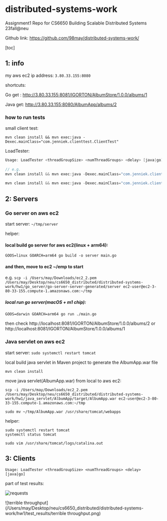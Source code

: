 # distributed-systems-work
Assignment1 Repo for CS6650 Building Scalable Distributed Systems 23fall@neu



Github link: https://github.com/98may/distributed-systems-work/ 





[toc]

## 1: info

my aws ec2 ip address: `3.80.33.155:8080`

shortcuts:

Go get : http://3.80.33.155:8081/IGORTON/AlbumStore/1.0.0/albums/1

Java get: http://3.80.33.155:8080/AlbumApp/albums/2



### how to run tests

small client test:

`mvn clean install && mvn exec:java -Dexec.mainClass="com.jenniek.clienttest.ClientTest"`

LoadTester:

```c
Usage: LoadTester <threadGroupSize> <numThreadGroups> <delay> [java|go]
  
// e.g. 
mvn clean install && mvn exec:java -Dexec.mainClass="com.jenniek.clienttest.LoadTester" -Dexec.args="10 10 2 go"
  
mvn clean install && mvn exec:java -Dexec.mainClass="com.jenniek.clienttest.LoadTester" -Dexec.args="10 10 2 java"
```



## 2: Servers

### Go server on aws ec2

start server: `~/tmp/server`



helper:

#### local build go server for aws ec2(linux + arm64):

 `GOOS=linux GOARCH=arm64 go build -o server main.go`

#### and then, move to ec2 ~/emp to start
e.g.
`scp -i /Users/may/Downloads/ec2_2.pem /Users/may/Desktop/neu/cs6650_distributed/distributed-systems-work/hw1/go_server/go-server-server-generated/server ec2-user@ec2-3-80-33-155.compute-1.amazonaws.com:~/tmp `



##### local run go server(macOS + m1 chip): 

`GOOS=darwin GOARCH=arm64 go run ./main.go`

then check http://localhost:8081/IGORTON/AlbumStore/1.0.0/albums/2 or http://localhost:8081/IGORTON/AlbumStore/1.0.0/albums/1







### Java servlet on aws ec2

start server: `sudo systemctl restart tomcat`



local build java servlet in Maven project to generate the AlbumApp.war file

`mvn clean install`

move java servlet(AlbumApp.war) from local to aws ec2:

```
scp -i /Users/may/Downloads/ec2_2.pem /Users/may/Desktop/neu/cs6650_distributed/distributed-systems-work/hw1/java_servlet/AlbumApp/target/AlbumApp.war ec2-user@ec2-3-80-33-155.compute-1.amazonaws.com:~/tmp
  
sudo mv ~/tmp/AlbumApp.war /usr/share/tomcat/webapps
```



helper:

```
sudo systemctl restart tomcat
systemctl status tomcat
  
sudo vim /usr/share/tomcat/logs/catalina.out
```





## 3: Clients

`Usage: LoadTester <threadGroupSize> <numThreadGroups> <delay> [java|go]`





part of test results:

![requests](/Users/may/Desktop/neu/cs6650_distributed/distributed-systems-work/hw1/test_results/requests.png)

![terrible throughput](/Users/may/Desktop/neu/cs6650_distributed/distributed-systems-work/hw1/test_results/terrible throughput.png)